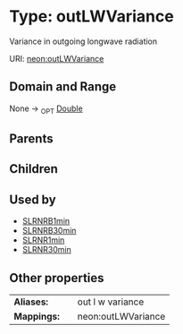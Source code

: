 
# Type: outLWVariance


Variance in outgoing longwave radiation

URI: [neon:outLWVariance](https://data.neonscience.org/outLWVariance)


## Domain and Range

None ->  <sub>OPT</sub> [Double](types/Double.md)

## Parents


## Children


## Used by

 * [SLRNRB1min](SLRNRB1min.md)
 * [SLRNRB30min](SLRNRB30min.md)
 * [SLRNR1min](SLRNR1min.md)
 * [SLRNR30min](SLRNR30min.md)

## Other properties

|  |  |  |
| --- | --- | --- |
| **Aliases:** | | out l w variance |
| **Mappings:** | | neon:outLWVariance |

